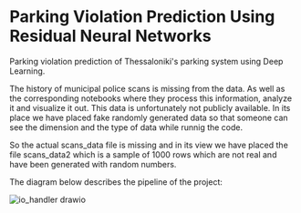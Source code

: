 # Parking Violation Prediction Using Residual Neural Networks
Parking violation prediction of Thessaloniki's parking system using Deep Learning.

The history of municipal police scans is missing from the data. As well as the corresponding notebooks where they process this information, analyze it and visualize it out.
This data is unfortunately not publicly available.
In its place we have placed fake randomly generated data so that someone can see the dimension and the type of data while runnig the code.

So the actual scans_data file is missing and in its view we have placed the file scans_data2 which is a sample of 1000 rows which are not real and have been generated with random numbers.

The diagram below describes the pipeline of the project:





![io_handler drawio](https://user-images.githubusercontent.com/44779987/183310614-2c443331-3147-4ca0-9cce-672c4ba6f170.png)


